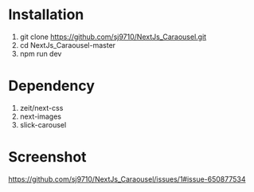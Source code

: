 # Installation
1. git clone https://github.com/sj9710/NextJs_Caraousel.git
2. cd NextJs_Caraousel-master
3. npm run dev

# Dependency
1. zeit/next-css
2. next-images
3. slick-carousel

# Screenshot

https://github.com/sj9710/NextJs_Caraousel/issues/1#issue-650877534
